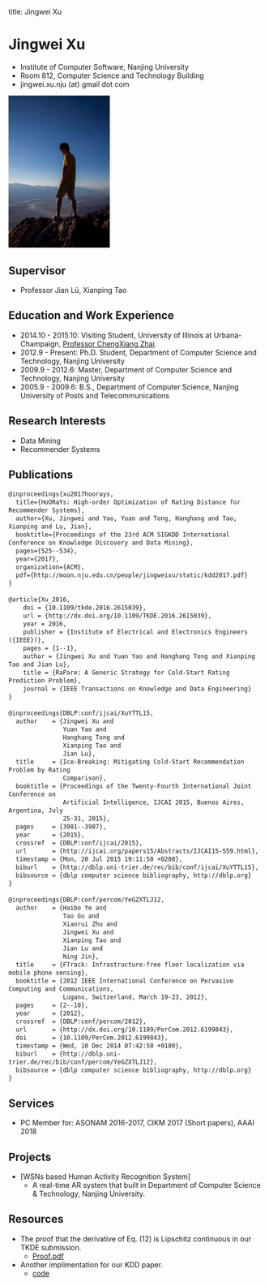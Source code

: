 title: Jingwei Xu 

# Jingwei Xu 


* Institute of Computer Software, Nanjing University
* Room 812, Computer Science and Technology Building
* jingwei.xu.nju (at) gmail dot com

<div>
<img width="200" src="static/jingweixu.jpg" alt="Jingwei Xu"/>
</div>



## Supervisor

* Professor Jian Lü, Xianping Tao

## Education and Work Experience

* 2014.10 - 2015.10: Visiting Student, University of Illinois at Urbana-Champaign, [Professor ChengXiang Zhai](http://czhai.cs.illinois.edu/).
* 2012.9 - Present: Ph.D. Student, Department of Computer Science and Technology, Nanjing University
* 2009.9 - 2012.6: Master, Department of Computer Science and Technology, Nanjing University
* 2005.9 - 2009.6: B.S., Department of Computer Science, Nanjing University of Posts and Telecommunications

## Research Interests

* Data Mining
* Recommender Systems 

## Publications

~~~{.bibtexhtml hl_lines="Jingwei Xu"}
@inproceedings{xu2017hoorays,
  title={HoORaYs: High-order Optimization of Rating Distance for Recommender Systems},
  author={Xu, Jingwei and Yao, Yuan and Tong, Hanghang and Tao, Xianping and Lu, Jian},
  booktitle={Proceedings of the 23rd ACM SIGKDD International Conference on Knowledge Discovery and Data Mining},
  pages={525--534},
  year={2017},
  organization={ACM},
  pdf={http://moon.nju.edu.cn/people/jingweixu/static/kdd2017.pdf}
}

@article{Xu_2016,
    doi = {10.1109/tkde.2016.2615039},
    url = {http://dx.doi.org/10.1109/TKDE.2016.2615039},
    year = 2016,
    publisher = {Institute of Electrical and Electronics Engineers ({IEEE})},
    pages = {1--1},
    author = {Jingwei Xu and Yuan Yao and Hanghang Tong and Xianping Tao and Jian Lu},
    title = {RaPare: A Generic Strategy for Cold-Start Rating Prediction Problem},
    journal = {IEEE Transactions on Knowledge and Data Engineering}
}

@inproceedings{DBLP:conf/ijcai/XuYTTL15,
  author    = {Jingwei Xu and
               Yuan Yao and
               Hanghang Tong and
               Xianping Tao and
               Jian Lu},
  title     = {Ice-Breaking: Mitigating Cold-Start Recommendation Problem by Rating
               Comparison},
  booktitle = {Proceedings of the Twenty-Fourth International Joint Conference on
               Artificial Intelligence, IJCAI 2015, Buenos Aires, Argentina, July
               25-31, 2015},
  pages     = {3981--3987},
  year      = {2015},
  crossref  = {DBLP:conf/ijcai/2015},
  url       = {http://ijcai.org/papers15/Abstracts/IJCAI15-559.html},
  timestamp = {Mon, 20 Jul 2015 19:11:50 +0200},
  biburl    = {http://dblp.uni-trier.de/rec/bib/conf/ijcai/XuYTTL15},
  bibsource = {dblp computer science bibliography, http://dblp.org}
}

@inproceedings{DBLP:conf/percom/YeGZXTLJ12,
  author    = {Haibo Ye and
               Tao Gu and
               Xiaorui Zhu and
               Jingwei Xu and
               Xianping Tao and
               Jian Lu and
               Ning Jin},
  title     = {FTrack: Infrastructure-free floor localization via mobile phone sensing},
  booktitle = {2012 IEEE International Conference on Pervasive Computing and Communications,
               Lugano, Switzerland, March 19-23, 2012},
  pages     = {2--10},
  year      = {2012},
  crossref  = {DBLP:conf/percom/2012},
  url       = {http://dx.doi.org/10.1109/PerCom.2012.6199843},
  doi       = {10.1109/PerCom.2012.6199843},
  timestamp = {Wed, 10 Dec 2014 07:42:50 +0100},
  biburl    = {http://dblp.uni-trier.de/rec/bib/conf/percom/YeGZXTLJ12},
  bibsource = {dblp computer science bibliography, http://dblp.org}
}
~~~

## Services
* PC Member for: ASONAM 2016-2017, CIKM 2017 (Short papers), AAAI 2018

## Projects

* [WSNs based Human Activity Recognition System]
    * A real-time AR system that built in Department of Computer Science & Technology, Nanjing University. 

## Resources

* The proof that the derivative of Eq. (12) is Lipschitz continuous in our TKDE submission.
    * [Proof.pdf](./static/proof.pdf)
* Another implimentation for our KDD paper.
    * [code](https://github.com/ParagonLight/hoorays)
